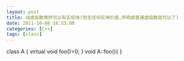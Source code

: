 ```yaml
---
layout: post
title: 纯虚函数竟然可以有实现体(但无任何实用价值,声明成普通虚函数就可以了)
date: 2011-10-08 16:53:00
categories: [C++]
tags: [class]
---
```

class A {
virtual void foo()=0;
}
void A::foo(){
}

